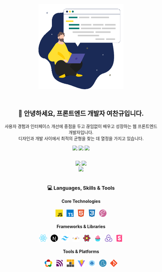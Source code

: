 <p align="center">
  <img src="./images/dev.gif" width="280" height="280" />
</p>

<br />

<h2 align="center">👋 안녕하세요, 프론트엔드 개발자 여찬규입니다.</h2>

<p align="center">
  사용자 경험과 인터페이스 개선에 중점을 두고 끊임없이 배우고 성장하는 웹 프론트엔드 개발자입니다.
  <br />
  디자인과 개발 사이에서 최적의 균형을 찾는 데 열정을 가지고 있습니다.
</p>

<p align="center">
  <a href="mailto:dev.cgyeo@gmail.com"><img src="https://img.shields.io/badge/Email-EA4335?style=for-the-badge&logo=gmail&logoColor=white" /></a>
  <a href="https://github.com/chan9yu"><img src="https://img.shields.io/badge/GitHub-181717?style=for-the-badge&logo=gmail&logoColor=white" /></a>
  <img src="https://komarev.com/ghpvc/?username=chan9yu&style=for-the-badge&color=6C5CE7" />
</p>

<br />

<div align="center">
  <picture>
    <source media="(prefers-color-scheme: dark)" srcset="https://github-readme-stats.vercel.app/api?username=chan9yu&show_icons=true&theme=radical&include_all_commits=true&count_private=true&hide_border=true&bg_color=0D1117&title_color=6C5CE7&text_color=ffffff&icon_color=6C5CE7">
    <img height="180em" src="https://github-readme-stats.vercel.app/api?username=chan9yu&show_icons=true&theme=default&include_all_commits=true&count_private=true&hide_border=true&title_color=6C5CE7&text_color=333333&icon_color=6C5CE7"/>
  </picture>
  <picture>
    <source media="(prefers-color-scheme: dark)" srcset="https://github-readme-stats.vercel.app/api/top-langs/?username=chan9yu&layout=compact&langs_count=8&theme=radical&hide_border=true&bg_color=0D1117&title_color=6C5CE7&text_color=ffffff">
    <img height="180em" src="https://github-readme-stats.vercel.app/api/top-langs/?username=chan9yu&layout=compact&langs_count=8&theme=default&hide_border=true&title_color=6C5CE7&text_color=333333"/>
  </picture>
</div>
<div align="center">
  <picture>
    <source media="(prefers-color-scheme: dark)" srcset="https://github-readme-streak-stats.herokuapp.com/?user=chan9yu&theme=radical&hide_border=true&background=0D1117&stroke=6C5CE7&ring=6C5CE7&fire=6C5CE7&currStreakLabel=ffffff">
    <img src="https://github-readme-streak-stats.herokuapp.com/?user=chan9yu&theme=default&hide_border=true&stroke=6C5CE7&ring=6C5CE7&fire=6C5CE7&currStreakLabel=333333"/>
  </picture>
</div>

<br />

<h3 align="center">💻 Languages, Skills & Tools</h3>

<div align="center">
  <h4>Core Technologies</h4>
  <img src="./images/topics/javascript.png" height="24" />
  &nbsp;
  <img src="./images/topics/typescript.png" height="24" />
  &nbsp;
  <img src="./images/topics/html.png" height="24" />
  &nbsp;
  <img src="./images/topics/css.png" height="24" />
  &nbsp;
  <img src="./images/topics/sass.png" height="24" />
</div>

<div align="center">
  <h4>Frameworks & Libraries</h4>
  <img src="./images/topics/react.png" height="24" />
  &nbsp;
  <img src="./images/topics/nextjs.png" height="24" />
  &nbsp;
  <img src="./images/topics/tailwindcss.png" height="24" />
  &nbsp;
  <img src="./images/topics/styled-components.png" height="24" />
  &nbsp;
  <img src="./images/topics/react-query.png" height="24" />
  &nbsp;
  <img src="./images/topics/vanilla-extract.png" height="24" />
  &nbsp;
  <img src="./images/topics/redux.png" height="24" />
  &nbsp;
  <img src="./images/topics/storybook.png" height="24" />
</div>

<div align="center">
  <h4>Tools & Platforms</h4>
  <img src="./images/topics/webrtc.png" height="24" />
  &nbsp;
  <img src="./images/topics/mqtt.png" height="24" />
  &nbsp;
  <img src="./images/topics/pnpm.png" height="24" />
  &nbsp;
  <img src="./images/topics/vitejs.png" height="24" />
  &nbsp;
  <img src="./images/topics/webpack.png" height="24" />
  &nbsp;
  <img src="./images/topics/yarn.png" height="24" />
  &nbsp;
  <img src="./images/topics/git.png" height="24" />
</div>

<br />

